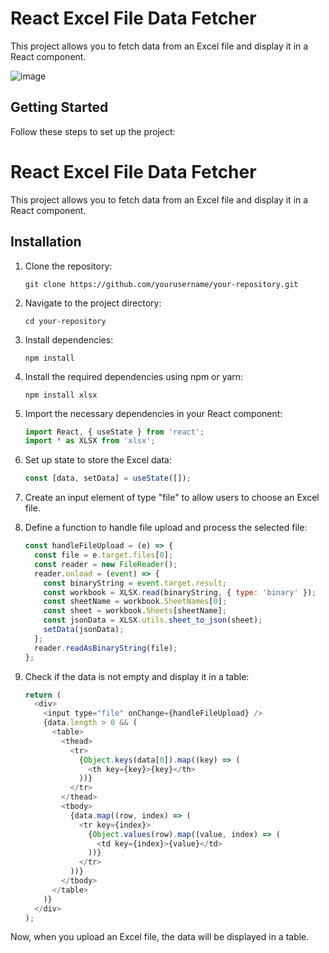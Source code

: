 # React Excel File Data Fetcher

This project allows you to fetch data from an Excel file and display it in a React component.

![image](https://github.com/lexzer42/fetch-data-from-excel-file/assets/134535937/cdb1bc52-1330-446b-92b1-b0c1eac7367e)

## Getting Started

Follow these steps to set up the project:

# React Excel File Data Fetcher

This project allows you to fetch data from an Excel file and display it in a React component.

## Installation

1. Clone the repository:
   ```
   git clone https://github.com/yourusername/your-repository.git
   ```

2. Navigate to the project directory:
   ```
   cd your-repository
   ```

3. Install dependencies:
   ```
   npm install
   ```

1. Install the required dependencies using npm or yarn:
   ```
   npm install xlsx
   ```

2. Import the necessary dependencies in your React component:
   ```javascript
   import React, { useState } from 'react';
   import * as XLSX from 'xlsx';
   ```

3. Set up state to store the Excel data:
   ```javascript
   const [data, setData] = useState([]);
   ```

4. Create an input element of type "file" to allow users to choose an Excel file.

5. Define a function to handle file upload and process the selected file:
   ```javascript
   const handleFileUpload = (e) => {
     const file = e.target.files[0];
     const reader = new FileReader();
     reader.onload = (event) => {
       const binaryString = event.target.result;
       const workbook = XLSX.read(binaryString, { type: 'binary' });
       const sheetName = workbook.SheetNames[0];
       const sheet = workbook.Sheets[sheetName];
       const jsonData = XLSX.utils.sheet_to_json(sheet);
       setData(jsonData);
     };
     reader.readAsBinaryString(file);
   };
   ```

6. Check if the data is not empty and display it in a table:
   ```javascript
   return (
     <div>
       <input type="file" onChange={handleFileUpload} />
       {data.length > 0 && (
         <table>
           <thead>
             <tr>
               {Object.keys(data[0]).map((key) => (
                 <th key={key}>{key}</th>
               ))}
             </tr>
           </thead>
           <tbody>
             {data.map((row, index) => (
               <tr key={index}>
                 {Object.values(row).map((value, index) => (
                   <td key={index}>{value}</td>
                 ))}
               </tr>
             ))}
           </tbody>
         </table>
       )}
     </div>
   );
   ```

Now, when you upload an Excel file, the data will be displayed in a table.
